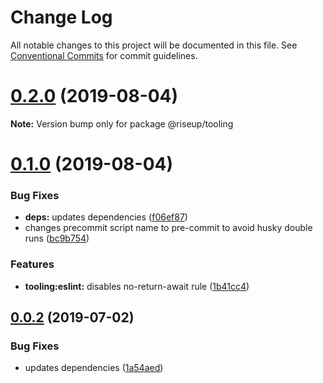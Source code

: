 # Change Log

All notable changes to this project will be documented in this file.
See [Conventional Commits](https://conventionalcommits.org) for commit guidelines.

# [0.2.0](https://github.com/rafamel/riseup/compare/v0.1.0...v0.2.0) (2019-08-04)

**Note:** Version bump only for package @riseup/tooling





# [0.1.0](https://github.com/rafamel/riseup/compare/v0.0.2...v0.1.0) (2019-08-04)


### Bug Fixes

* **deps:** updates dependencies ([f06ef87](https://github.com/rafamel/riseup/commit/f06ef87))
* changes precommit script name to pre-commit to avoid husky double runs ([bc9b754](https://github.com/rafamel/riseup/commit/bc9b754))


### Features

* **tooling:eslint:** disables no-return-await rule ([1b41cc4](https://github.com/rafamel/riseup/commit/1b41cc4))





## [0.0.2](https://github.com/rafamel/riseup/compare/v0.0.1...v0.0.2) (2019-07-02)


### Bug Fixes

* updates dependencies ([1a54aed](https://github.com/rafamel/riseup/commit/1a54aed))
